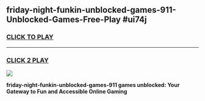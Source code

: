 
## friday-night-funkin-unblocked-games-911-Unblocked-Games-Free-Play #ui74j
<h3>
<a href="https://us.freeplayer.one?title=friday-night-funkin-unblocked-games-911&ref=9M">CLICK TO PLAY</a></h3>
<hr>

<h3>
<a href="https://us.freeplayer.one?title=friday-night-funkin-unblocked-games-911&ref=9M">CLICK 2 PLAY</a>
  
</h3>

<a href="https://us.freeplayer.one?title=friday-night-funkin-unblocked-games-911&ref=9M"><img src="https://clearcache.store/games.png"></a>


**friday-night-funkin-unblocked-games-911 games unblocked: Your Gateway to Fun and Accessible Online Gaming**
